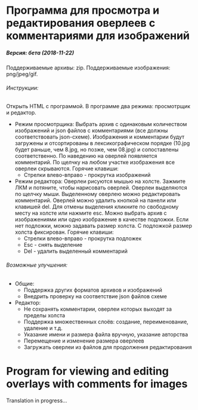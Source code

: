 # Программа для просмотра и редактирования оверлеев с комментариями для изображений
##### Версия: бета (2018-11-22)
Поддерживаемые архивы: zip.
Поддерживаемые изображения:  png/jpeg/gif.
###### Инструкции: 
Открыть HTML с программой. В программе два режима: просмотрщик и редактор.
* Режим просмотрщика: 
Выбрать архив с одинаковым количеством изображений и json файлов с комментариями (все должны соответствовать json-схеме). Изображения и комментарии будут загружены и отсортированы в лексикографическом порядке (10.jpg будет раньше, чем 8.jpg, но позже, чем 08.jpg) и сопоставлены соответственно.
По наведению на оверлей появляется комментарий. По щелчку на любом участке изображения все оверлеи скрываются.
Горячие клавиши:
  * Стрелки влево-вправо - прокрутка изображений
* Режим редактора:
Оверлеи рисуются мышью на холсте. Зажмите ЛКМ и потяните, чтобы нарисовать оверлей.
Оверлеи выделяются по щелчку мыши. Выделенному оверлею можно редактировать комментарий. Оверлей можно удалить кнопкой на панели или клавишей del. Для отмены выделения кликните по свободному месту на холсте или нажмите esc.
Можно выбрать архив с изображениями или одно изображение в качестве подложки. Если нет подложки, можно задавать размер холста. С подложкой размер холста фиксирован.
Горячие клавиши:
  * Стрелки влево-вправо - прокрутка подложек
  * Esc - снять выделение
  * Del - удалить выделенный комментарий 
###### Возможные улучшения:
* Общие:
  * Поддержка других форматов архивов и изображений
  * Внедрить проверку на соответствие json файлов схеме
* Редактор: 
  * Не сохранять комментарии, оверлеи которых выходят за пределы холста
  * Поддержка множественных слоёв: создание, переименование, удаление и т.д.
  * Указание имени и размера файла вручную, указание авторства
  * Перемещение и изменение размера оверлеев
  * Загружать оверлеи из файлов для продолжения редактирования


# Program for viewing and editing overlays with comments for images

Translation in progress...